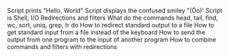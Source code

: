 Script prints "Hello, World"
Script displays the confused smiley "(Ôo)'
Script is 
Shell, I/O Redirections and filters
    What do the commands head, tail, find, wc, sort, uniq, grep, tr do
    How to redirect standard output to a file
    How to get standard input from a file instead of the keyboard
    How to send the output from one program to the input of another program
    How to combine commands and filters with redirections
